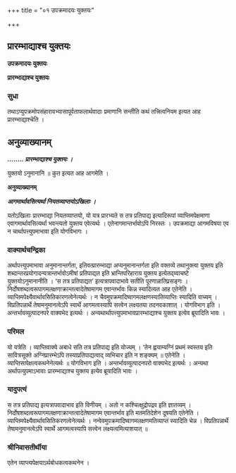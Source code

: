 +++
title = "०१ उपक्रमादयः युक्तयः"

+++


## प्रारम्भाद्याश्च युक्तयः

**उपक्रमादयः युक्तयः**

**प्रारम्भाद्याश्च युक्तयः**

### **सुधा**

तथाऽप्युपक्रमोपसंहारावभ्यासापूर्वताफलार्थवादाः प्रमाणानि सन्तीति कथं तत्त्रित्वनियम इत्यत आह प्रारम्भाद्याश्चेति ।

## **अनुव्याख्यानम्**

***........ प्रारम्भाद्याश्च युक्तयः ।***

युक्तयो ऽनुमानानि ॥ कुत इत्यत आह आगमेति ।

**अनुव्याख्यानम्**

***आगमार्थावसित्यर्था नियतव्याप्तयोऽखिलाः ।***

यतोऽखिलाः प्रारम्भाद्या नियतव्याप्तयो, यो यत्र प्रारभ्यते स तत्र प्रतिपाद्य इत्यादिरूपां व्याप्तिमपेक्षमाणा एवागमार्थावसित्यर्था भवन्त्यतो युक्तय एवेत्यर्थः । एतेनागमान्तर्भावोऽपि निरस्तः । उपक्रमाद्या आगमविषया एव न चार्थापत्त्युपमाभावा इति योगविभागः ।

### **वाक्यार्थचन्द्रिका**

अर्थापत्त्युपमाभावा अनुमानान्तर्गता, इतिवत्प्रारम्भाद्या अप्यनुमानान्तर्गता इति वक्तव्ये तथानुक्त्वा युक्तय इति शब्दान्तरप्रयोगादन्यत्रान्तर्भावोऽमीषां प्रतिपाद्यत इति भ्रान्तिपरिहाराय युक्तय इत्येतद्य्वाचष्टे युक्तयोऽनुमानानीति । ‘स तत्र प्रतिपाद्यत’ इत्यत्रापवादाभावे सतीति पूरणान्नातिप्रसङ्गः । निर्दोषशब्दत्वरूपागमलक्षणाक्रान्तत्वादेतेषामागम एवान्तर्भावः किन्न स्यादित्यत आह एतेनेति । व्याप्तिमपेक्ष्यैवार्थावसितिकारणत्वेनेत्यर्थः । न चैवमुपक्रमादिष्वागमलक्षणस्यातिव्याप्तिः स्यादिति वाच्यम् । विप्रतिपन्नार्थे तेषामनुमानत्वेऽपि स्वार्थे आगमत्वस्यापि सत्त्वेन लक्ष्यतया तदनवकाशात् । योगविभाग इति । अन्तर्भावव्युत्पादनपरे वाक्यभेद इत्यर्थः । अन्यथार्थापत्त्युपमाभावप्रारम्भाद्याश्च युक्तय इत्येव ब्रूयादिति भावः ।

### **परिमल**

यो यत्रेति । व्याप्तिवाक्ये अबाधे सति तत्र प्रतिपाद्य इति योज्यम् । ‘तेन ह्वयाम्यग्निं प्रथमं स्वस्तय इति सावित्रसूक्ते अग्निप्रारम्भेऽपि तस्याप्रतिपाद्यत्वाद् व्यभिचार इति न शङ्क्यम् ॥ एतेनेति । व्याप्तिसापेक्षत्वकथनेनेत्यर्थः ॥ योगविभाग इति । अन्तर्भावव्युत्पादनपरो वाक्यभेद इत्यर्थः । अन्यथा अर्थापत्युपमाऽभावाः प्रारम्भाद्याश्च युक्तय इत्येव ब्रूयादिति भावः ।

### **यादुपत्यं**

स तत्र प्रतिपाद्य इत्यत्रापवादाभाव इति विणीयम् । अतो न कश्चित्क्षुद्रोपद्रव इति ज्ञातव्यम् । निर्दोषशब्दत्वरूपागमलक्षणाक्रान्तत्वादेतेषामागम एवान्तर्भाव इति मतमतिदेशेन दूषयति एतेनेति । व्याप्तिमपेक्ष्यैवार्थावसितिकरणत्वेनेत्यर्थः । नन्वेवमुपक्रमादिष्वागमलक्षणमतिव्याप्तं स्यादिति चेन्न । विप्रतिपन्नार्थे तेषामनुमानत्वेऽपि स्वार्थे आगमत्वस्यापि सत्त्वेन लक्ष्यत्वमित्याशयात् ॥

### **श्रीनिवासतीर्थीया**

एतेन व्याप्त्यपेक्षयाऽर्थबोधकत्वकथनेन ।

